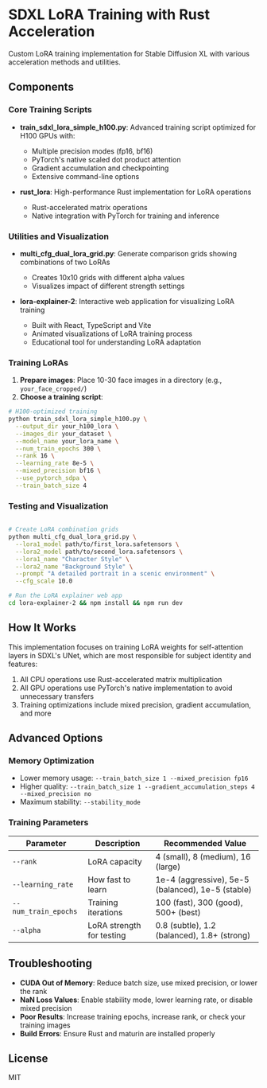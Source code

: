# SDXL LoRA Training with Rust Acceleration

Custom LoRA training implementation for Stable Diffusion XL with various acceleration methods and utilities.

## Components

### Core Training Scripts

- **train_sdxl_lora_simple_h100.py**: Advanced training script optimized for H100 GPUs with:
  - Multiple precision modes (fp16, bf16)
  - PyTorch's native scaled dot product attention
  - Gradient accumulation and checkpointing
  - Extensive command-line options

- **rust_lora**: High-performance Rust implementation for LoRA operations
  - Rust-accelerated matrix operations
  - Native integration with PyTorch for training and inference

### Utilities and Visualization

- **multi_cfg_dual_lora_grid.py**: Generate comparison grids showing combinations of two LoRAs
  - Creates 10x10 grids with different alpha values
  - Visualizes impact of different strength settings

- **lora-explainer-2**: Interactive web application for visualizing LoRA training
  - Built with React, TypeScript and Vite
  - Animated visualizations of LoRA training process
  - Educational tool for understanding LoRA adaptation

### Training LoRAs

1. **Prepare images**: Place 10-30 face images in a directory (e.g., `your_face_cropped/`)
2. **Choose a training script**:

```bash
# H100-optimized training 
python train_sdxl_lora_simple_h100.py \
  --output_dir your_h100_lora \
  --images_dir your_dataset \
  --model_name your_lora_name \
  --num_train_epochs 300 \
  --rank 16 \
  --learning_rate 8e-5 \
  --mixed_precision bf16 \
  --use_pytorch_sdpa \
  --train_batch_size 4
```

### Testing and Visualization

```bash

# Create LoRA combination grids
python multi_cfg_dual_lora_grid.py \
  --lora1_model path/to/first_lora.safetensors \
  --lora2_model path/to/second_lora.safetensors \
  --lora1_name "Character Style" \
  --lora2_name "Background Style" \
  --prompt "A detailed portrait in a scenic environment" \
  --cfg_scale 10.0

# Run the LoRA explainer web app
cd lora-explainer-2 && npm install && npm run dev
```

## How It Works

This implementation focuses on training LoRA weights for self-attention layers in SDXL's UNet, which are most responsible for subject identity and features:

1. All CPU operations use Rust-accelerated matrix multiplication
2. All GPU operations use PyTorch's native implementation to avoid unnecessary transfers
3. Training optimizations include mixed precision, gradient accumulation, and more

## Advanced Options

### Memory Optimization

- Lower memory usage: `--train_batch_size 1 --mixed_precision fp16`
- Higher quality: `--train_batch_size 1 --gradient_accumulation_steps 4 --mixed_precision no`
- Maximum stability: `--stability_mode`

### Training Parameters

| Parameter | Description | Recommended Value |
|-----------|-------------|------------------|
| `--rank` | LoRA capacity | 4 (small), 8 (medium), 16 (large) |
| `--learning_rate` | How fast to learn | 1e-4 (aggressive), 5e-5 (balanced), 1e-5 (stable) |
| `--num_train_epochs` | Training iterations | 100 (fast), 300 (good), 500+ (best) |
| `--alpha` | LoRA strength for testing | 0.8 (subtle), 1.2 (balanced), 1.8+ (strong) |

## Troubleshooting

- **CUDA Out of Memory**: Reduce batch size, use mixed precision, or lower the rank
- **NaN Loss Values**: Enable stability mode, lower learning rate, or disable mixed precision
- **Poor Results**: Increase training epochs, increase rank, or check your training images
- **Build Errors**: Ensure Rust and maturin are installed properly

## License

MIT
